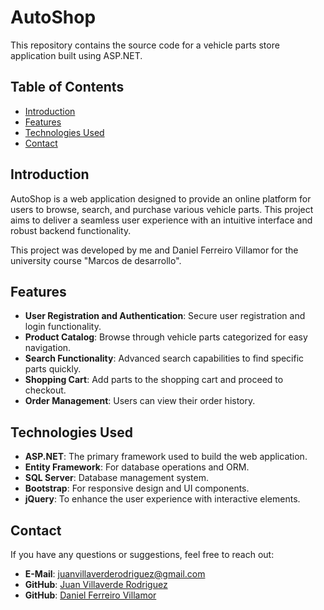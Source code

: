 # AutoShop

This repository contains the source code for a vehicle parts store application built using ASP.NET.

## Table of Contents

- [Introduction](#introduction)
- [Features](#features)
- [Technologies Used](#technologies-used)
- [Contact](#contact)

## Introduction

AutoShop is a web application designed to provide an online platform for users to browse, search, and purchase various vehicle parts. This project aims to deliver a seamless user experience with an intuitive interface and robust backend functionality.

This project was developed by me and Daniel Ferreiro Villamor for the university course "Marcos de desarrollo".

## Features

- **User Registration and Authentication**: Secure user registration and login functionality.
- **Product Catalog**: Browse through vehicle parts categorized for easy navigation.
- **Search Functionality**: Advanced search capabilities to find specific parts quickly.
- **Shopping Cart**: Add parts to the shopping cart and proceed to checkout.
- **Order Management**: Users can view their order history.

## Technologies Used

- **ASP.NET**: The primary framework used to build the web application.
- **Entity Framework**: For database operations and ORM.
- **SQL Server**: Database management system.
- **Bootstrap**: For responsive design and UI components.
- **jQuery**: To enhance the user experience with interactive elements.

## Contact

If you have any questions or suggestions, feel free to reach out:

- **E-Mail**: [juanvillaverderodriguez@gmail.com](juanvillaverderodriguez@gmail.com)
- **GitHub**: [Juan Villaverde Rodriguez](https://github.com/JuanVillaverdeRodriguez)
- **GitHub**: [Daniel Ferreiro Villamor](https://github.com/dferreirovillamor)


